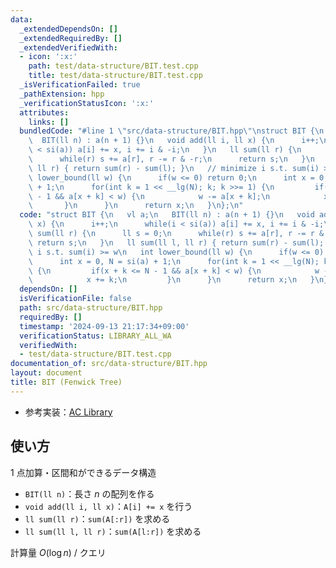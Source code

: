 ```yaml
---
data:
  _extendedDependsOn: []
  _extendedRequiredBy: []
  _extendedVerifiedWith:
  - icon: ':x:'
    path: test/data-structure/BIT.test.cpp
    title: test/data-structure/BIT.test.cpp
  _isVerificationFailed: true
  _pathExtension: hpp
  _verificationStatusIcon: ':x:'
  attributes:
    links: []
  bundledCode: "#line 1 \"src/data-structure/BIT.hpp\"\nstruct BIT {\n   vl a;\n \
    \  BIT(ll n) : a(n + 1) {}\n   void add(ll i, ll x) {\n      i++;\n      while(i\
    \ < si(a)) a[i] += x, i += i & -i;\n   }\n   ll sum(ll r) {\n      ll s = 0;\n\
    \      while(r) s += a[r], r -= r & -r;\n      return s;\n   }\n   ll sum(ll l,\
    \ ll r) { return sum(r) - sum(l); }\n   // minimize i s.t. sum(i) >= w\n   int\
    \ lower_bound(ll w) {\n      if(w <= 0) return 0;\n      int x = 0, N = si(a)\
    \ + 1;\n      for(int k = 1 << __lg(N); k; k >>= 1) {\n         if(x + k <= N\
    \ - 1 && a[x + k] < w) {\n            w -= a[x + k];\n            x += k;\n  \
    \       }\n      }\n      return x;\n   }\n};\n"
  code: "struct BIT {\n   vl a;\n   BIT(ll n) : a(n + 1) {}\n   void add(ll i, ll\
    \ x) {\n      i++;\n      while(i < si(a)) a[i] += x, i += i & -i;\n   }\n   ll\
    \ sum(ll r) {\n      ll s = 0;\n      while(r) s += a[r], r -= r & -r;\n     \
    \ return s;\n   }\n   ll sum(ll l, ll r) { return sum(r) - sum(l); }\n   // minimize\
    \ i s.t. sum(i) >= w\n   int lower_bound(ll w) {\n      if(w <= 0) return 0;\n\
    \      int x = 0, N = si(a) + 1;\n      for(int k = 1 << __lg(N); k; k >>= 1)\
    \ {\n         if(x + k <= N - 1 && a[x + k] < w) {\n            w -= a[x + k];\n\
    \            x += k;\n         }\n      }\n      return x;\n   }\n};"
  dependsOn: []
  isVerificationFile: false
  path: src/data-structure/BIT.hpp
  requiredBy: []
  timestamp: '2024-09-13 21:17:34+09:00'
  verificationStatus: LIBRARY_ALL_WA
  verifiedWith:
  - test/data-structure/BIT.test.cpp
documentation_of: src/data-structure/BIT.hpp
layout: document
title: BIT (Fenwick Tree)
---
```


- 参考実装：[AC Library](https://github.com/atcoder/ac-library/blob/8250de484ae0ab597391db58040a602e0dc1a419/atcoder/fenwicktree.hpp)

## 使い方

1 点加算・区間和ができるデータ構造

- `BIT(ll n)`：長さ $n$ の配列を作る
- `void add(ll i, ll x)`：`A[i] += x` を行う
- `ll sum(ll r)`：`sum(A[:r])` を求める
- `ll sum(ll l, ll r)`：`sum(A[l:r])` を求める

計算量 $O(\log n)$ / クエリ
